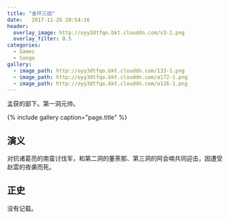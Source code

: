 ```yaml
---
title: "金环三结"
date:   2017-11-26 20:54:16
header:
  overlay_image: http://oyy3dtfqo.bkt.clouddn.com/s3-1.png
  overlay_filter: 0.5
categories:
  - Games
  - Sango
gallery:
  - image_path: http://oyy3dtfqo.bkt.clouddn.com/133-1.png
  - image_path: http://oyy3dtfqo.bkt.clouddn.com/a172-1.png
  - image_path: http://oyy3dtfqo.bkt.clouddn.com/a126-1.png
---
```


孟获的部下。第一洞元帅。

{% include gallery caption="page.title" %}

## 演义

对抗诸葛亮的南蛮讨伐军，和第二洞的董荼那、第三洞的阿会喃共同迎击，因遭受赵雲的夜袭而死。

## 正史

没有记载。